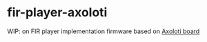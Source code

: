 # fir-player-axoloti

WIP: on FIR player implementation firmware based on [Axoloti board](http://www.axoloti.com/)
